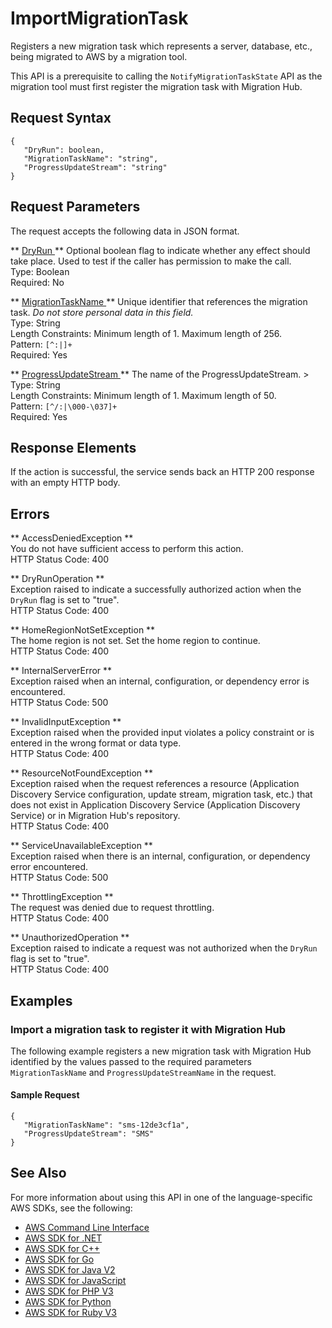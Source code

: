 # ImportMigrationTask<a name="API_ImportMigrationTask"></a>

Registers a new migration task which represents a server, database, etc\., being migrated to AWS by a migration tool\.

This API is a prerequisite to calling the `NotifyMigrationTaskState` API as the migration tool must first register the migration task with Migration Hub\.

## Request Syntax<a name="API_ImportMigrationTask_RequestSyntax"></a>

```
{
   "DryRun": boolean,
   "MigrationTaskName": "string",
   "ProgressUpdateStream": "string"
}
```

## Request Parameters<a name="API_ImportMigrationTask_RequestParameters"></a>

The request accepts the following data in JSON format\.

 ** [ DryRun ](#API_ImportMigrationTask_RequestSyntax) **   <a name="migrationhub-ImportMigrationTask-request-DryRun"></a>
Optional boolean flag to indicate whether any effect should take place\. Used to test if the caller has permission to make the call\.  
Type: Boolean  
Required: No

 ** [ MigrationTaskName ](#API_ImportMigrationTask_RequestSyntax) **   <a name="migrationhub-ImportMigrationTask-request-MigrationTaskName"></a>
Unique identifier that references the migration task\. *Do not store personal data in this field\.*   
Type: String  
Length Constraints: Minimum length of 1\. Maximum length of 256\.  
Pattern: `[^:|]+`   
Required: Yes

 ** [ ProgressUpdateStream ](#API_ImportMigrationTask_RequestSyntax) **   <a name="migrationhub-ImportMigrationTask-request-ProgressUpdateStream"></a>
The name of the ProgressUpdateStream\. >  
Type: String  
Length Constraints: Minimum length of 1\. Maximum length of 50\.  
Pattern: `[^/:|\000-\037]+`   
Required: Yes

## Response Elements<a name="API_ImportMigrationTask_ResponseElements"></a>

If the action is successful, the service sends back an HTTP 200 response with an empty HTTP body\.

## Errors<a name="API_ImportMigrationTask_Errors"></a>

 ** AccessDeniedException **   
You do not have sufficient access to perform this action\.  
HTTP Status Code: 400

 ** DryRunOperation **   
Exception raised to indicate a successfully authorized action when the `DryRun` flag is set to "true"\.  
HTTP Status Code: 400

 ** HomeRegionNotSetException **   
The home region is not set\. Set the home region to continue\.  
HTTP Status Code: 400

 ** InternalServerError **   
Exception raised when an internal, configuration, or dependency error is encountered\.  
HTTP Status Code: 500

 ** InvalidInputException **   
Exception raised when the provided input violates a policy constraint or is entered in the wrong format or data type\.  
HTTP Status Code: 400

 ** ResourceNotFoundException **   
Exception raised when the request references a resource \(Application Discovery Service configuration, update stream, migration task, etc\.\) that does not exist in Application Discovery Service \(Application Discovery Service\) or in Migration Hub's repository\.  
HTTP Status Code: 400

 ** ServiceUnavailableException **   
Exception raised when there is an internal, configuration, or dependency error encountered\.  
HTTP Status Code: 500

 ** ThrottlingException **   
The request was denied due to request throttling\.  
HTTP Status Code: 400

 ** UnauthorizedOperation **   
Exception raised to indicate a request was not authorized when the `DryRun` flag is set to "true"\.  
HTTP Status Code: 400

## Examples<a name="API_ImportMigrationTask_Examples"></a>

### Import a migration task to register it with Migration Hub<a name="API_ImportMigrationTask_Example_1"></a>

The following example registers a new migration task with Migration Hub identified by the values passed to the required parameters `MigrationTaskName` and `ProgressUpdateStreamName` in the request\.

#### Sample Request<a name="API_ImportMigrationTask_Example_1_Request"></a>

```
{
   "MigrationTaskName": "sms-12de3cf1a",
   "ProgressUpdateStream": "SMS"
}
```

## See Also<a name="API_ImportMigrationTask_SeeAlso"></a>

For more information about using this API in one of the language\-specific AWS SDKs, see the following:
+  [ AWS Command Line Interface](https://docs.aws.amazon.com/goto/aws-cli/AWSMigrationHub-2017-05-31/ImportMigrationTask) 
+  [ AWS SDK for \.NET](https://docs.aws.amazon.com/goto/DotNetSDKV3/AWSMigrationHub-2017-05-31/ImportMigrationTask) 
+  [ AWS SDK for C\+\+](https://docs.aws.amazon.com/goto/SdkForCpp/AWSMigrationHub-2017-05-31/ImportMigrationTask) 
+  [ AWS SDK for Go](https://docs.aws.amazon.com/goto/SdkForGoV1/AWSMigrationHub-2017-05-31/ImportMigrationTask) 
+  [ AWS SDK for Java V2](https://docs.aws.amazon.com/goto/SdkForJavaV2/AWSMigrationHub-2017-05-31/ImportMigrationTask) 
+  [ AWS SDK for JavaScript](https://docs.aws.amazon.com/goto/AWSJavaScriptSDK/AWSMigrationHub-2017-05-31/ImportMigrationTask) 
+  [ AWS SDK for PHP V3](https://docs.aws.amazon.com/goto/SdkForPHPV3/AWSMigrationHub-2017-05-31/ImportMigrationTask) 
+  [ AWS SDK for Python](https://docs.aws.amazon.com/goto/boto3/AWSMigrationHub-2017-05-31/ImportMigrationTask) 
+  [ AWS SDK for Ruby V3](https://docs.aws.amazon.com/goto/SdkForRubyV3/AWSMigrationHub-2017-05-31/ImportMigrationTask) 